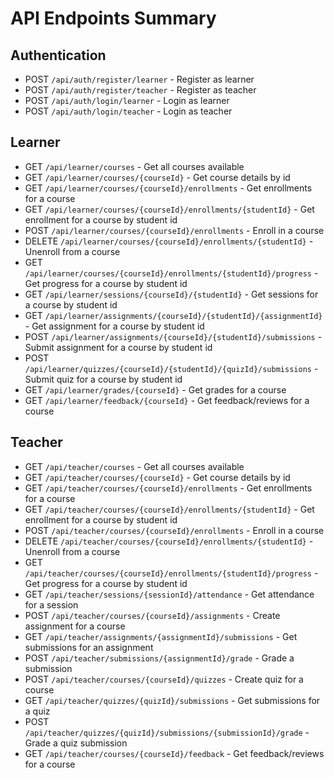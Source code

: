 # API Endpoints Summary 

## Authentication
- POST `/api/auth/register/learner` - Register as learner 
- POST `/api/auth/register/teacher` - Register as teacher 
- POST `/api/auth/login/learner` - Login as learner 
- POST `/api/auth/login/teacher` - Login as teacher 

## Learner
- GET `/api/learner/courses` - Get all courses available 
- GET `/api/learner/courses/{courseId}` - Get course details by id 
- GET `/api/learner/courses/{courseId}/enrollments` - Get enrollments for a course 
- GET `/api/learner/courses/{courseId}/enrollments/{studentId}` - Get enrollment for a course by student id 
- POST `/api/learner/courses/{courseId}/enrollments` - Enroll in a course 
- DELETE `/api/learner/courses/{courseId}/enrollments/{studentId}` - Unenroll from a course 
- GET `/api/learner/courses/{courseId}/enrollments/{studentId}/progress` - Get progress for a course by student id 
- GET `/api/learner/sessions/{courseId}/{studentId}` - Get sessions for a course by student id 
- GET `/api/learner/assignments/{courseId}/{studentId}/{assignmentId}` - Get assignment for a course by student id
- POST `/api/learner/assignments/{courseId}/{studentId}/submissions` - Submit assignment for a course by student id 
- POST `/api/learner/quizzes/{courseId}/{studentId}/{quizId}/submissions` - Submit quiz for a course by student id
- GET `/api/learner/grades/{courseId}` - Get grades for a course 
- GET `/api/learner/feedback/{courseId}` - Get feedback/reviews for a course 

## Teacher
- GET `/api/teacher/courses` - Get all courses available 
- GET `/api/teacher/courses/{courseId}` - Get course details by id 
- GET `/api/teacher/courses/{courseId}/enrollments` - Get enrollments for a course 
- GET `/api/teacher/courses/{courseId}/enrollments/{studentId}` - Get enrollment for a course by student id 
- POST `/api/teacher/courses/{courseId}/enrollments` - Enroll in a course 
- DELETE `/api/teacher/courses/{courseId}/enrollments/{studentId}` - Unenroll from a course 
- GET `/api/teacher/courses/{courseId}/enrollments/{studentId}/progress` - Get progress for a course by student id 
- GET `/api/teacher/sessions/{sessionId}/attendance` - Get attendance for a session 
- POST `/api/teacher/courses/{courseId}/assignments` - Create assignment for a course 
- GET `/api/teacher/assignments/{assignmentId}/submissions` - Get submissions for an assignment 
- POST `/api/teacher/submissions/{assignmentId}/grade` - Grade a submission 
- POST `/api/teacher/courses/{courseId}/quizzes` - Create quiz for a course 
- GET `/api/teacher/quizzes/{quizId}/submissions` - Get submissions for a quiz 
- POST `/api/teacher/quizzes/{quizId}/submissions/{submissionId}/grade` - Grade a quiz submission 
- GET `/api/teacher/courses/{courseId}/feedback` - Get feedback/reviews for a course



